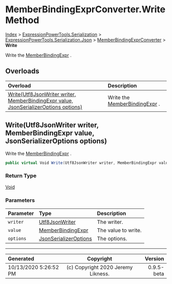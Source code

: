 ﻿# MemberBindingExprConverter.Write Method

[Index](../index.md) > [ExpressionPowerTools.Serialization](ExpressionPowerTools.Serialization.a.md) > [ExpressionPowerTools.Serialization.Json](ExpressionPowerTools.Serialization.Json.n.md) > [MemberBindingExprConverter](ExpressionPowerTools.Serialization.Json.MemberBindingExprConverter.cs.md) > **Write**

Write the [MemberBindingExpr](ExpressionPowerTools.Serialization.Serializers.MemberBindingExpr.cs.md) .

## Overloads

| Overload | Description |
| :-- | :-- |
| [Write(Utf8JsonWriter writer, MemberBindingExpr value, JsonSerializerOptions options)](#writeutf8jsonwriter-writer-memberbindingexpr-value-jsonserializeroptions-options) | Write the [MemberBindingExpr](ExpressionPowerTools.Serialization.Serializers.MemberBindingExpr.cs.md) . |
## Write(Utf8JsonWriter writer, MemberBindingExpr value, JsonSerializerOptions options)

Write the [MemberBindingExpr](ExpressionPowerTools.Serialization.Serializers.MemberBindingExpr.cs.md) .

```csharp
public virtual Void Write(Utf8JsonWriter writer, MemberBindingExpr value, JsonSerializerOptions options)
```

### Return Type

 [Void](https://docs.microsoft.com/dotnet/api/system.void) 

### Parameters

| Parameter | Type | Description |
| :-- | :-- | :-- |
| `writer` | [Utf8JsonWriter](https://docs.microsoft.com/dotnet/api/system.text.json.utf8jsonwriter) | The writer. |
| `value` | [MemberBindingExpr](ExpressionPowerTools.Serialization.Serializers.MemberBindingExpr.cs.md) | The value to write. |
| `options` | [JsonSerializerOptions](https://docs.microsoft.com/dotnet/api/system.text.json.jsonserializeroptions) | The options. |



---

| Generated | Copyright | Version |
| :-- | :-: | --: |
| 10/13/2020 5:26:52 PM | (c) Copyright 2020 Jeremy Likness. | 0.9.5-beta |
